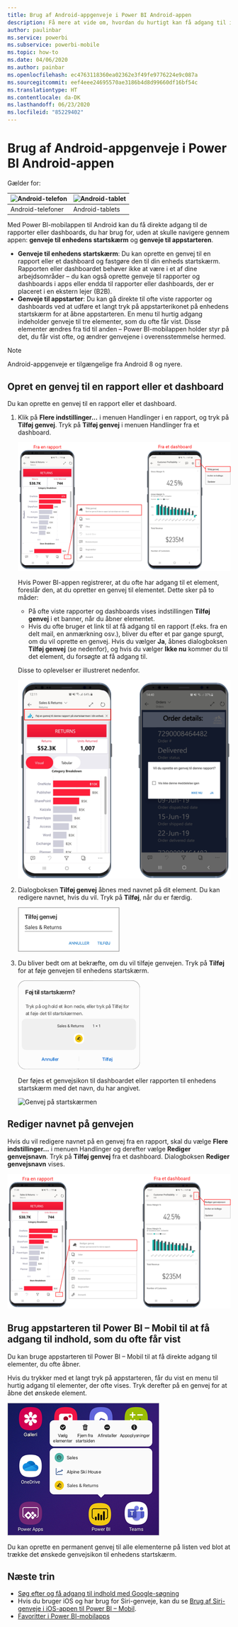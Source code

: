 ```yaml
---
title: Brug af Android-appgenveje i Power BI Android-appen
description: Få mere at vide om, hvordan du hurtigt kan få adgang til indhold, du hyppigt får vist, direkte vha. genveje og Google-søgning.
author: paulinbar
ms.service: powerbi
ms.subservice: powerbi-mobile
ms.topic: how-to
ms.date: 04/06/2020
ms.author: painbar
ms.openlocfilehash: ec4763118360ea02362e3f49fe9776224e9c087a
ms.sourcegitcommit: eef4eee24695570ae3186b4d8d99660df16bf54c
ms.translationtype: HT
ms.contentlocale: da-DK
ms.lasthandoff: 06/23/2020
ms.locfileid: "85229402"
---
```

# <a name="use-android-app-shortcuts-in-the-power-bi-android-app"></a>Brug af Android-appgenveje i Power BI Android-appen

Gælder for:

| ![Android-telefon](./media/mobile-app-quick-access-shortcuts/android-logo-40-px.png) | ![Android-tablet](./media/mobile-app-quick-access-shortcuts/android-logo-40-px.png) |
|:--- |:--- |
| Android-telefoner |Android-tablets |

Med Power BI-mobilappen til Android kan du få direkte adgang til de rapporter eller dashboards, du har brug for, uden at skulle navigere gennem appen: **genveje til enhedens startskærm** og **genveje til appstarteren**.
 * **Genveje til enhedens startskærm**: Du kan oprette en genvej til en rapport eller et dashboard og fastgøre den til din enheds startskærm. Rapporten eller dashboardet behøver ikke at være i et af dine arbejdsområder – du kan også oprette genveje til rapporter og dashboards i apps eller endda til rapporter eller dashboards, der er placeret i en ekstern lejer (B2B).
 * **Genveje til appstarter**: Du kan gå direkte til ofte viste rapporter og dashboards ved at udføre et langt tryk på appstarterikonet på enhedens startskærm for at åbne appstarteren. En menu til hurtig adgang indeholder genveje til tre elementer, som du ofte får vist. Disse elementer ændres fra tid til anden – Power BI-mobilappen holder styr på det, du får vist ofte, og ændrer genvejene i overensstemmelse hermed.

 >[!NOTE]
 >Android-appgenveje er tilgængelige fra Android 8 og nyere.

## <a name="create-a-shortcut-to-any-report-or-dashboard"></a>Opret en genvej til en rapport eller et dashboard

Du kan oprette en genvej til en rapport eller et dashboard.

1. Klik på **Flere indstillinger...** i menuen Handlinger i en rapport, og tryk på **Tilføj genvej**. Tryk på **Tilføj genvej** i menuen Handlinger fra et dashboard.

   ![Tilføj genvej, menuen Handlinger](media/mobile-app-quick-access-shortcuts/mobile-add-shortcut-action-menu.png)

   Hvis Power BI-appen registrerer, at du ofte har adgang til et element, foreslår den, at du opretter en genvej til elementet. Dette sker på to måder:
   * På ofte viste rapporter og dashboards vises indstillingen **Tilføj genvej** i et banner, når du åbner elementet.
   * Hvis du ofte bruger et link til at få adgang til en rapport (f.eks. fra en delt mail, en anmærkning osv.), bliver du efter et par gange spurgt, om du vil oprette en genvej. Hvis du vælger **Ja**, åbnes dialogboksen **Tilføj genvej** (se nedenfor), og hvis du vælger **Ikke nu** kommer du til det element, du forsøgte at få adgang til.
   
   Disse to oplevelser er illustreret nedenfor.

   ![Banneret Tilføj genvej](media/mobile-app-quick-access-shortcuts/mobile-add-shortcut-banner.png)

 1. Dialogboksen **Tilføj genvej** åbnes med navnet på dit element. Du kan redigere navnet, hvis du vil. Tryk på **Tilføj**, når du er færdig.

    ![Dialogboksen Tilføj genvej](media/mobile-app-quick-access-shortcuts/mobile-add-shortcut-dialog.png)

1. Du bliver bedt om at bekræfte, om du vil tilføje genvejen. Tryk på **Tilføj** for at føje genvejen til enhedens startskærm.

   ![Bekræft genvej](media/mobile-app-quick-access-shortcuts/mobile-confirm-shortcut.png)

   Der føjes et genvejsikon til dashboardet eller rapporten til enhedens startskærm med det navn, du har angivet.

   ![Genvej på startskærmen](media/mobile-app-quick-access-shortcuts/mobile-shortcut-on-home-screen.png)

## <a name="edit-the-shortcut-name"></a>Rediger navnet på genvejen

Hvis du vil redigere navnet på en genvej fra en rapport, skal du vælge **Flere indstillinger...** i menuen Handlinger og derefter vælge **Rediger genvejsnavn**. Tryk på **Tilføj genvej** fra et dashboard. Dialogboksen **Rediger genvejsnavn** vises.

 ![Rediger genvejsnavn](media/mobile-app-quick-access-shortcuts/mobile-edit-shortcut.png)

## <a name="use-the-power-bi-mobile-app-launcher-to-access-frequently-viewed-content"></a>Brug appstarteren til Power BI – Mobil til at få adgang til indhold, som du ofte får vist

Du kan bruge appstarteren til Power BI – Mobil til at få direkte adgang til elementer, du ofte åbner.

Hvis du trykker med et langt tryk på appstarteren, får du vist en menu til hurtig adgang til elementer, der ofte vises. Tryk derefter på en genvej for at åbne det ønskede element.

![Menuen til hurtig adgang i mobilappstarteren](media/mobile-app-quick-access-shortcuts/mobile-shortcut-from-quick-access-menu.png)

Du kan oprette en permanent genvej til alle elementerne på listen ved blot at trække det ønskede genvejsikon til enhedens startskærm.

## <a name="next-steps"></a>Næste trin
* [Søg efter og få adgang til indhold med Google-søgning](mobile-app-find-access-google-search.md)
* Hvis du bruger iOS og har brug for Siri-genveje, kan du se [Brug af Siri-genveje i iOS-appen til Power BI – Mobil](mobile-apps-ios-siri-shortcuts.md).
* [Favoritter i Power BI-mobilapps](mobile-apps-favorites.md)
